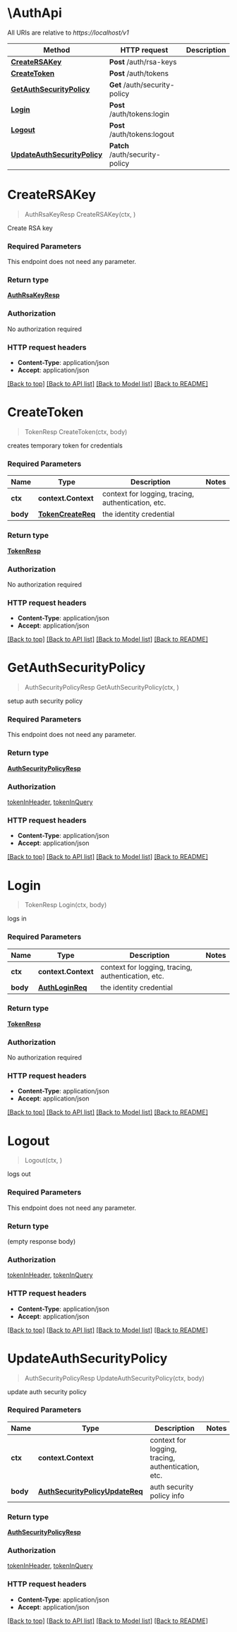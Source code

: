 # \AuthApi

All URIs are relative to *https://localhost/v1*

Method | HTTP request | Description
------------- | ------------- | -------------
[**CreateRSAKey**](AuthApi.md#CreateRSAKey) | **Post** /auth/rsa-keys | 
[**CreateToken**](AuthApi.md#CreateToken) | **Post** /auth/tokens | 
[**GetAuthSecurityPolicy**](AuthApi.md#GetAuthSecurityPolicy) | **Get** /auth/security-policy | 
[**Login**](AuthApi.md#Login) | **Post** /auth/tokens:login | 
[**Logout**](AuthApi.md#Logout) | **Post** /auth/tokens:logout | 
[**UpdateAuthSecurityPolicy**](AuthApi.md#UpdateAuthSecurityPolicy) | **Patch** /auth/security-policy | 


# **CreateRSAKey**
> AuthRsaKeyResp CreateRSAKey(ctx, )


Create RSA key

### Required Parameters
This endpoint does not need any parameter.

### Return type

[**AuthRsaKeyResp**](AuthRSAKeyResp.md)

### Authorization

No authorization required

### HTTP request headers

 - **Content-Type**: application/json
 - **Accept**: application/json

[[Back to top]](#) [[Back to API list]](../README.md#documentation-for-api-endpoints) [[Back to Model list]](../README.md#documentation-for-models) [[Back to README]](../README.md)

# **CreateToken**
> TokenResp CreateToken(ctx, body)


creates temporary token for credentials

### Required Parameters

Name | Type | Description  | Notes
------------- | ------------- | ------------- | -------------
 **ctx** | **context.Context** | context for logging, tracing, authentication, etc.
  **body** | [**TokenCreateReq**](TokenCreateReq.md)| the identity credential | 

### Return type

[**TokenResp**](TokenResp.md)

### Authorization

No authorization required

### HTTP request headers

 - **Content-Type**: application/json
 - **Accept**: application/json

[[Back to top]](#) [[Back to API list]](../README.md#documentation-for-api-endpoints) [[Back to Model list]](../README.md#documentation-for-models) [[Back to README]](../README.md)

# **GetAuthSecurityPolicy**
> AuthSecurityPolicyResp GetAuthSecurityPolicy(ctx, )


setup auth security policy

### Required Parameters
This endpoint does not need any parameter.

### Return type

[**AuthSecurityPolicyResp**](AuthSecurityPolicyResp.md)

### Authorization

[tokenInHeader](../README.md#tokenInHeader), [tokenInQuery](../README.md#tokenInQuery)

### HTTP request headers

 - **Content-Type**: application/json
 - **Accept**: application/json

[[Back to top]](#) [[Back to API list]](../README.md#documentation-for-api-endpoints) [[Back to Model list]](../README.md#documentation-for-models) [[Back to README]](../README.md)

# **Login**
> TokenResp Login(ctx, body)


logs in

### Required Parameters

Name | Type | Description  | Notes
------------- | ------------- | ------------- | -------------
 **ctx** | **context.Context** | context for logging, tracing, authentication, etc.
  **body** | [**AuthLoginReq**](AuthLoginReq.md)| the identity credential | 

### Return type

[**TokenResp**](TokenResp.md)

### Authorization

No authorization required

### HTTP request headers

 - **Content-Type**: application/json
 - **Accept**: application/json

[[Back to top]](#) [[Back to API list]](../README.md#documentation-for-api-endpoints) [[Back to Model list]](../README.md#documentation-for-models) [[Back to README]](../README.md)

# **Logout**
> Logout(ctx, )


logs out

### Required Parameters
This endpoint does not need any parameter.

### Return type

 (empty response body)

### Authorization

[tokenInHeader](../README.md#tokenInHeader), [tokenInQuery](../README.md#tokenInQuery)

### HTTP request headers

 - **Content-Type**: application/json
 - **Accept**: application/json

[[Back to top]](#) [[Back to API list]](../README.md#documentation-for-api-endpoints) [[Back to Model list]](../README.md#documentation-for-models) [[Back to README]](../README.md)

# **UpdateAuthSecurityPolicy**
> AuthSecurityPolicyResp UpdateAuthSecurityPolicy(ctx, body)


update auth security policy

### Required Parameters

Name | Type | Description  | Notes
------------- | ------------- | ------------- | -------------
 **ctx** | **context.Context** | context for logging, tracing, authentication, etc.
  **body** | [**AuthSecurityPolicyUpdateReq**](AuthSecurityPolicyUpdateReq.md)| auth security policy info | 

### Return type

[**AuthSecurityPolicyResp**](AuthSecurityPolicyResp.md)

### Authorization

[tokenInHeader](../README.md#tokenInHeader), [tokenInQuery](../README.md#tokenInQuery)

### HTTP request headers

 - **Content-Type**: application/json
 - **Accept**: application/json

[[Back to top]](#) [[Back to API list]](../README.md#documentation-for-api-endpoints) [[Back to Model list]](../README.md#documentation-for-models) [[Back to README]](../README.md)

